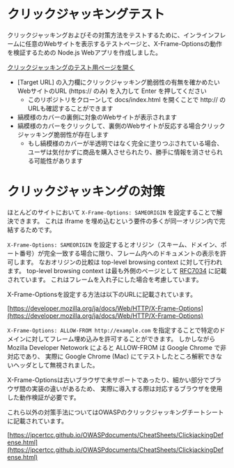 # クリックジャッキングテスト

クリックジャッキングおよびその対策方法をテストするために、インラインフレームに任意のWebサイトを表示するテストページと、X-Frame-Optionsの動作を検証するための Node.js Webアプリを作成しました。

[クリックジャッキングのテスト用ページを開く](https://tdc-yamada-ya.github.io/clickjacking-test/)

* [Target URL] の入力欄にクリックジャッキング脆弱性の有無を確かめたいWebサイトのURL (https:// のみ) を入力して Enter を押してください
    * このリポジトリをクローンして docs/index.html を開くことで http:// のURLも確認することができます
* 縞模様のカバーの裏側に対象のWebサイトが表示されます
* 縞模様のカバーをクリックして、裏側のWebサイトが反応する場合クリックジャッキング脆弱性が存在します
    * もし縞模様のカバーが半透明ではなく完全に塗りつぶされている場合、ユーザは気付かずに商品を購入させられたり、勝手に情報を消させられる可能性があります


# クリックジャッキングの対策

ほとんどのサイトにおいて `X-Frame-Options: SAMEORIGIN` を設定することで解決できます。
これは iframe を埋め込むという要件の多くが同一オリジン内で完結するためです。

`X-Frame-Options: SAMEORIGIN` を設定するとオリジン（スキーム、ドメイン、ポート番号）が完全一致する場合に限り、フレーム内へのドキュメントの表示を許可します。
なおオリジンの比較は top-level browsing context に対して行われます。
top-level browsing context は最も外側のページとして [RFC7034](https://tools.ietf.org/html/rfc7034) に記載されています。
これはフレームを入れ子にした場合を考慮しています。

X-Frame-Optionsを設定する方法は以下のURLに記載されています。

[https://developer.mozilla.org/ja/docs/Web/HTTP/X-Frame-Options](https://developer.mozilla.org/ja/docs/Web/HTTP/X-Frame-Options)

`X-Frame-Options: ALLOW-FROM http://example.com` を指定することで特定のドメインに対してフレーム埋め込みを許可することができます。
しかしながら Mozilla Developer Netowork によると ALLOW-FROM は Google Chrome で非対応であり、
実際に Google Chrome (Mac) にてテストしたところ解釈できないヘッダとして無視されました。

X-Frame-Optionsは古いブラウザで未サポートであったり、細かい部分でブラウザ間の実装の違いがあるため、
実際に導入する際は対応するブラウザを使用した動作検証が必要です。

これら以外の対策手法についてはOWASPのクリックジャッキングチートシートに記載されています。

[https://jpcertcc.github.io/OWASPdocuments/CheatSheets/ClickjackingDefense.html](https://jpcertcc.github.io/OWASPdocuments/CheatSheets/ClickjackingDefense.html)
